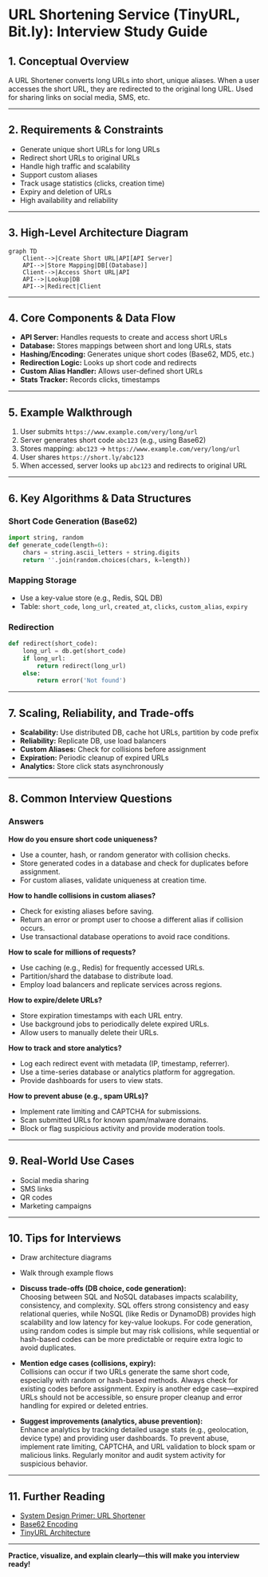 # URL Shortening Service (TinyURL, Bit.ly): Interview Study Guide

## 1. Conceptual Overview
A URL Shortener converts long URLs into short, unique aliases. When a user accesses the short URL, they are redirected to the original long URL. Used for sharing links on social media, SMS, etc.

---

## 2. Requirements & Constraints
- Generate unique short URLs for long URLs
- Redirect short URLs to original URLs
- Handle high traffic and scalability
- Support custom aliases
- Track usage statistics (clicks, creation time)
- Expiry and deletion of URLs
- High availability and reliability

---

## 3. High-Level Architecture Diagram
```mermaid
graph TD
    Client-->|Create Short URL|API[API Server]
    API-->|Store Mapping|DB[(Database)]
    Client-->|Access Short URL|API
    API-->|Lookup|DB
    API-->|Redirect|Client
```


---

## 4. Core Components & Data Flow
- **API Server:** Handles requests to create and access short URLs
- **Database:** Stores mappings between short and long URLs, stats
- **Hashing/Encoding:** Generates unique short codes (Base62, MD5, etc.)
- **Redirection Logic:** Looks up short code and redirects
- **Custom Alias Handler:** Allows user-defined short URLs
- **Stats Tracker:** Records clicks, timestamps

---

## 5. Example Walkthrough
1. User submits `https://www.example.com/very/long/url`
2. Server generates short code `abc123` (e.g., using Base62)
3. Stores mapping: `abc123` → `https://www.example.com/very/long/url`
4. User shares `https://short.ly/abc123`
5. When accessed, server looks up `abc123` and redirects to original URL

---

## 6. Key Algorithms & Data Structures
### Short Code Generation (Base62)
```python
import string, random
def generate_code(length=6):
    chars = string.ascii_letters + string.digits
    return ''.join(random.choices(chars, k=length))
```

### Mapping Storage
- Use a key-value store (e.g., Redis, SQL DB)
- Table: `short_code`, `long_url`, `created_at`, `clicks`, `custom_alias`, `expiry`

### Redirection
```python
def redirect(short_code):
    long_url = db.get(short_code)
    if long_url:
        return redirect(long_url)
    else:
        return error('Not found')
```

---

## 7. Scaling, Reliability, and Trade-offs
- **Scalability:** Use distributed DB, cache hot URLs, partition by code prefix
- **Reliability:** Replicate DB, use load balancers
- **Custom Aliases:** Check for collisions before assignment
- **Expiration:** Periodic cleanup of expired URLs
- **Analytics:** Store click stats asynchronously

---

## 8. Common Interview Questions

### Answers

**How do you ensure short code uniqueness?**
- Use a counter, hash, or random generator with collision checks.
- Store generated codes in a database and check for duplicates before assignment.
- For custom aliases, validate uniqueness at creation time.

**How to handle collisions in custom aliases?**
- Check for existing aliases before saving.
- Return an error or prompt user to choose a different alias if collision occurs.
- Use transactional database operations to avoid race conditions.

**How to scale for millions of requests?**
- Use caching (e.g., Redis) for frequently accessed URLs.
- Partition/shard the database to distribute load.
- Employ load balancers and replicate services across regions.

**How to expire/delete URLs?**
- Store expiration timestamps with each URL entry.
- Use background jobs to periodically delete expired URLs.
- Allow users to manually delete their URLs.

**How to track and store analytics?**
- Log each redirect event with metadata (IP, timestamp, referrer).
- Use a time-series database or analytics platform for aggregation.
- Provide dashboards for users to view stats.

**How to prevent abuse (e.g., spam URLs)?**
- Implement rate limiting and CAPTCHA for submissions.
- Scan submitted URLs for known spam/malware domains.
- Block or flag suspicious activity and provide moderation tools.

---

## 9. Real-World Use Cases
- Social media sharing
- SMS links
- QR codes
- Marketing campaigns

---

## 10. Tips for Interviews
- Draw architecture diagrams
- Walk through example flows
- **Discuss trade-offs (DB choice, code generation):**  
    Choosing between SQL and NoSQL databases impacts scalability, consistency, and complexity. SQL offers strong consistency and easy relational queries, while NoSQL (like Redis or DynamoDB) provides high scalability and low latency for key-value lookups. For code generation, using random codes is simple but may risk collisions, while sequential or hash-based codes can be more predictable or require extra logic to avoid duplicates.

- **Mention edge cases (collisions, expiry):**  
    Collisions can occur if two URLs generate the same short code, especially with random or hash-based methods. Always check for existing codes before assignment. Expiry is another edge case—expired URLs should not be accessible, so ensure proper cleanup and error handling for expired or deleted entries.

- **Suggest improvements (analytics, abuse prevention):**  
    Enhance analytics by tracking detailed usage stats (e.g., geolocation, device type) and providing user dashboards. To prevent abuse, implement rate limiting, CAPTCHA, and URL validation to block spam or malicious links. Regularly monitor and audit system activity for suspicious behavior.

---

## 11. Further Reading
- [System Design Primer: URL Shortener](https://github.com/donnemartin/system-design-primer/blob/master/solutions/system_design/pastebin/README.md)
- [Base62 Encoding](https://en.wikipedia.org/wiki/Base62)
- [TinyURL Architecture](https://www.geeksforgeeks.org/system-design/system-design-url-shortening-service/)

---

**Practice, visualize, and explain clearly—this will make you interview ready!**
